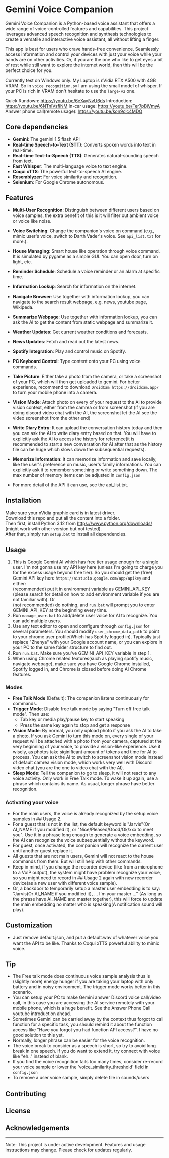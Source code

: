 # Gemini Voice Companion

Gemini Voice Companion is a Python-based voice assistant that offers a wide range of voice-controlled features and capabilities. This project leverages advanced speech recognition and synthesis technologies to create a versatile and interactive voice assistant, all without lifting a finger.

This app is best for users who crave hands-free convenience.  Seamlessly access information and control your devices with just your voice while your hands are on other activities.
Or, if you are the one who like to get eyes a bit of rest while still want to explore the internet world, then this will be the perfect choice for you.

Currently test on Windows only.
My Laptop is nVidia RTX A500 with 4GB VRAM. So in `voice_recognition.py` I am using the small model of whisper. If your PC is rich in VRAM don't hesitate to use the `large-v2` one.

Quick Rundown: https://youtu.be/6eXayNvU6ds
Introduction: https://youtu.be/6NTnIVsfiNM
In-car usage: https://youtu.be/Fer7pBjVmyA
Answer phone call(remote usage): https://youtu.be/kon9clc4MDQ

## Core dependencies

- **Gemini**: The gemini 1.5 flash API
- **Real-time Speech-to-Text (STT)**: Converts spoken words into text in real-time.
- **Real-time Text-to-Speech (TTS)**: Generates natural-sounding speech from text.
- **Fast Whisper**: The multi-language voice to text engine.
- **Coqui xTTS**: The powerful text-to-speech AI engine.
- **Resemblyzer**: For voice similarity and recognition.
- **Selenium**: For Google Chrome autonomous.

## Features

- **Multi-User Recognition**: Distinguish between different users based on voice samples, the extra benefit of this is it will filter out ambient voice or voice like noise.
- **Voice Switching**: Change the companion's voice on command (e.g., mimic user's voice, switch to Darth Vader's voice. See `api_list.txt` for more.).
- **House Managing**: Smart house like operation through voice command. It is simulated by pygame as a simple GUI. You can open door, turn on light, etc.
- **Reminder Schedule**: Schedule a voice reminder or an alarm at specific time.
- **Information Lookup**: Search for information on the internet.
- **Navigate Browser**: Use together with information lookup, you can navigate to the search result webpage, e.g. news, youtube page, Wikipeda. 
- **Summarize Webpage**: Use together with information lookup, you can ask the AI to get the content from static webpage and summarize it.
- **Weather Updates**: Get current weather conditions and forecasts.
- **News Updates**: Fetch and read out the latest news.
- **Spotify Integration**: Play and control music on Spotify.
- **PC Keyboard Control**: Type content onto your PC using voice commands.
- **Take Picture**: Either take a photo from the camera, or take a screenshot of your PC, which will then get uploaded to gemini. For better experience, recommend to download ```DroidCam https://droidcam.app/``` to turn your mobile phone into a camera.
- **Vision Mode**: Attach photo on every of your request to the AI to provide vision context, either from the camrea or from screenshot (if you are doing discord video chat with the AI, the screenshot let the AI see the video screenshot from the other end)
- **Write Diary Entry**: It can upload the conversation history today and then you can ask the AI to write diary entry based on that. You will have to explicitly ask the AI to access the history for reference(it is recommended to start a new conversation for AI after that as the history file can be huge which slows down the subsequential requests).
- **Memorize Information**: It can memorize information and save locally, like the user's preference on music, user's family informations. You can explicitly ask it to remember something or write something down. The max number of memory items can be adjusted in `config.json`

- For more detail of the API it can use, see the api_list.txt.

## Installation

Make sure your nVidia graphic card is in latest driver.  
Download this repo and put all the content into a folder.  
Then first, install Python 3.12 from https://www.python.org/downloads/ (might work with other version but not tested).  
After that, simply run `setup.bat` to install all dependencies.  

## Usage

1. This is Google Gemini AI which has free tier usage enough for a single user. I'm not gonna use my API key here (unless I'm going to charge you for the excess usage beyond free tier). So you should get the (free) Gemini API key here `https://aistudio.google.com/app/apikey` and either:   
  (recommended) put it in environment variable as GEMINI_API_KEY (please search for detail on how to add environment variable if you are not familiar with). Or  
  (not recommended) do nothing, and `run.bat` will prompt you to enter GEMINI_API_KEY at the beginning every time.
2. Run `manage_user.bat` to add/delete user voice for AI to recognize. You can add multiple users.
3. Use any text editor to open and configure through `config.json` for several parameters. You should modify `user_chrome_data_path` to point to your chrome user profile(Which has Spotify logged in). Typically just replace "Zhenya" with your Google account name, or you can explore in your PC to the same folder structure to find out.
4. Run `run.bat`. Make sure you've GEMINI_API_KEY variable in step 1.
5. When using Chrome related features(such as playing spotify music, navigate webpage), make sure you have Google Chrome installed, Spotify logged in, and Chrome is closed before doing AI Chrome features.

### Modes

- **Free Talk Mode** (Default): The companion listens continuously for commands.
- **Trigger Mode**: Disable free talk mode by saying "Turn off free talk mode". Then use:
  - Tab key or media play/pause key to start speaking
  - Press the same key again to stop and get a response
- **Vision Mode**: By normal, you only upload photo if you ask the AI to take a photo. If you ask Gemini to turn this mode on, every single of your request will be attached with a photo from your camera, captured at the very beginning of your voice, to provide a vision-like experience. Use it wisely, as photos take siginificant amount of tokens and time for AI to process. You can ask the AI to switch to screenshot vision mode instead of default camrea vision mode, which works very well with Discord video chat (you are the one to video chat with the AI).
- **Sleep Mode**: Tell the companion to go to sleep, it will not react to any voice activity. Only work in Free Talk mode. To wake it up again, use a phrase which contains its name. As usual, longer phrase have better recognition.

### Activating your voice

- For the main users, the voice is already recognized by the setup voice samples in ## Usage 2.
- For a guest that is not in the list, the default keyword is "Jarvis"(Or AI_NAME if you modified it), or "Nice/Pleased/Good/Ok/xxx to meet you". Use it in a phrase long enough to generate a voice embedding, so the AI can recognize the voice subsequentially without the keyword.
- For guest, once activated, the companion will recognize the current user until another guest replace it.
- All guests that are not main users, Gemini will not react to the house commands from them. But will still help with other commands.
- Keep in mind, if you change the recorder device (like from a microphone to a VoIP output), the system might have problem recognize your voice, so you might need to record in ## Usage 2 again with new recorder device(as a new user with different voice sample).
- Or, a backdoor to temporarily setup a master user embedding is to say: "Jarvis(Or AI_NAME if you modified it), ... I'm your master ..." (As long as the phrase have AI_NAME and master together), this will force to update the main embedding no matter who is speaking(A notification sound will play). 

## Customization

- Just remove default.json, and put a default.wav of whatever voice you want the API to be like. Thanks to Coqui xTTS powerful ability to mimic voice.

## Tip

- The Free talk mode does continuous voice sample analysis thus is (slightly more) energy hunger if you are taking your laptop with only battery and in noisy environment. The trigger mode works better in this scenario.
- You can setup your PC to make Gemini answer Discord voice call/video call, in this case you are accessing the AI service remotely with your mobile phone, which is a huge benefit. See the Answer Phone Call youtube introduction ahead.
- Sometimes Gemini can be carried away by the context thus forgot to call function for a specific task, you should remind it about the function access like "Have you forgot you had function API access?". I have no good solution to this yet.
- Normally, longer phrase can be easier for the voice recognition.
- The voice break to consider as a speech is short, so try to avoid long break in one speech. If you do want to extend it, try connect with voice like "eh.." instead of blank.
- If you find the voice recognition fails too many times, consider re-record your voice sample or lower the 'voice_similarity_threshold' field in `config.json`
- To remove a user voice sample, simply delete file in sounds/users

## Contributing

## License

## Acknowledgements

---

Note: This project is under active development. Features and usage instructions may change. Please check for updates regularly.
